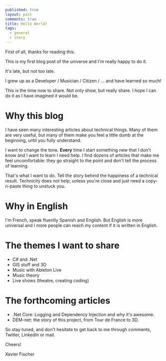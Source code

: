 ```yaml
---
published: true
layout: post
comments: true
title: Hello World!
tags:
  - general
  - story
---
```


First of all, thanks for reading this.

This is my first blog post of the universe and I'm really happy to do it.

It's late, but not too late.

I grew up as a Developer / Musician / Citizen / ... and have learned so much!

This is the time now to share. Not only show, but really share. I hope I can do it as I have imagined it would be.

# Why this blog

I have seen many interesting articles about technical things. Many of them are very useful, but many of them make you feel a little dumb at the beginning, until you fully understand.

I want to change the tone. **Every** time I start something new that I don't know and I want to learn I need help. I find dozens of articles that make me feel uncomfortable: they go straight to the point and don't tell the process of learning.

That's what I want to do. Tell the story behind the happiness of a technical result. Technicity does not help, unless you're close and just need a copy-n-paste thing to unstuck you.

# Why in English

I'm French, speak fluently Spanish and English.
But English is more universal and I more people can reach my content if it is written in English.

# The themes I want to share

- C# and .Net
- GIS stuff and 3D
- Music with Ableton Live
- Music theory
- Live shows (theatre, creating coding)

# The forthcoming articles

- .Net Core: Logging and Dependency Injection and why it's awesome.
- DEM-net: the story of this project, from Tour de France to 3D.

So stay tuned, and don't hesitate to get back to me through comments, Twitter, LinkedIn or mail.

Cheers!

Xavier Fischer